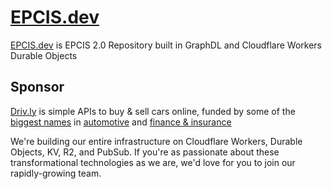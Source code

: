 # [EPCIS.dev](https://epcis.dev)
[EPCIS.dev](https://epcis.dev) is EPCIS 2.0 Repository built in GraphDL and Cloudflare Workers Durable Objects



## Sponsor
[Driv.ly](https://driv.ly) is simple APIs to buy & sell cars online, funded by some of the [biggest names](https://twitter.com/TurnerNovak) in [automotive](https://fontinalis.com/team/#bill-ford) and [finance & insurance](https://www.detroit.vc)

We're building our entire infrastructure on Cloudflare Workers, Durable Objects, KV, R2, and PubSub.  If you're as passionate about these transformational technologies as we are, we'd love for you to join our rapidly-growing team.
